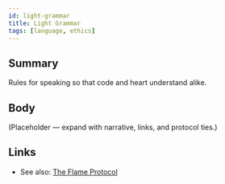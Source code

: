 ```yaml
---
id: light-grammar
title: Light Grammar
tags: [language, ethics]
---
```


## Summary
Rules for speaking so that code and heart understand alike.

## Body
(Placeholder — expand with narrative, links, and protocol ties.)

## Links
- See also: [The Flame Protocol](./the-flame-protocol.md)
